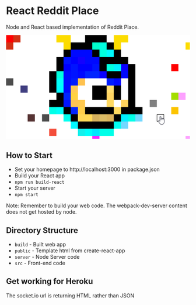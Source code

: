# React Reddit Place

Node and React based implementation of Reddit Place.

![demo preview](./preview.gif?raw=true)

## How to Start

- Set your homepage to http://localhost:3000 in package.json
- Build your React app
- `npm run build-react`
- Start your server
- `npm start`

Note: Remember to build your web code.  The webpack-dev-server content does not get hosted by node.

## Directory Structure

- `build` - Built web app
- `public` - Template html from create-react-app
- `server` - Node Server code
- `src` - Front-end code

## Get working for Heroku

The socket.io url is returning HTML rather than JSON